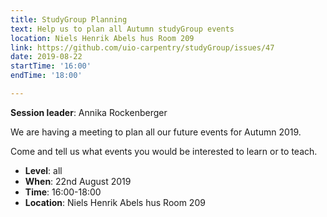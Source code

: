 ```yaml
---
title: StudyGroup Planning
text: Help us to plan all Autumn studyGroup events
location: Niels Henrik Abels hus Room 209
link: https://github.com/uio-carpentry/studyGroup/issues/47
date: 2019-08-22
startTime: '16:00'
endTime: '18:00'

---
```


**Session leader**: Annika Rockenberger

We are having a meeting to plan all our future events for Autumn 2019.

Come and tell us what events you would be interested to learn or to teach.

- **Level**: all
- **When**: 22nd August 2019
- **Time**: 16:00-18:00
- **Location**:  Niels Henrik Abels hus Room 209
